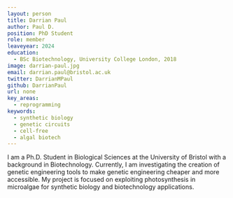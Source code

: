 ```yaml
---
layout: person
title: Darrian Paul
author: Paul D.
position: PhD Student
role: member
leaveyear: 2024
education:
  - BSc Biotechnology, University College London, 2018
image: darrian-paul.jpg
email: darrian.paul@bristol.ac.uk
twitter: DarrianMPaul
github: DarrianPaul
url: none
key_areas:
  - reprogramming
keywords:
  - synthetic biology
  - genetic circuits
  - cell-free
  - algal biotech
---
```

I am a Ph.D. Student in Biological Sciences at the University of Bristol with a background in Biotechnology. Currently, I am investigating the creation of genetic engineering tools to make genetic engineering cheaper and more accessible. My project is focused on exploiting photosynthesis in microalgae for synthetic biology and biotechnology applications.